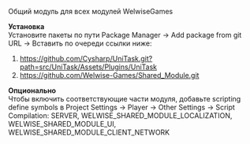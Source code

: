 Общий модуль для всех модулей WelwiseGames

<b>Установка</b><br>
Установите пакеты по пути Package Manager -> Add package from git URL -> Вставить по очереди ссылки ниже:

1. https://github.com/Cysharp/UniTask.git?path=src/UniTask/Assets/Plugins/UniTask
2. https://github.com/Welwise-Games/Shared_Module.git

<b>Опционально</b><br>
Чтобы включить соответствующие части модуля, добавьте scripting define symbols в Project Settings -> Player -> Other Settings -> Script Compilation:
SERVER, WELWISE_SHARED_MODULE_LOCALIZATION, WELWISE_SHARED_MODULE_UI, WELWISE_SHARED_MODULE_CLIENT_NETWORK
